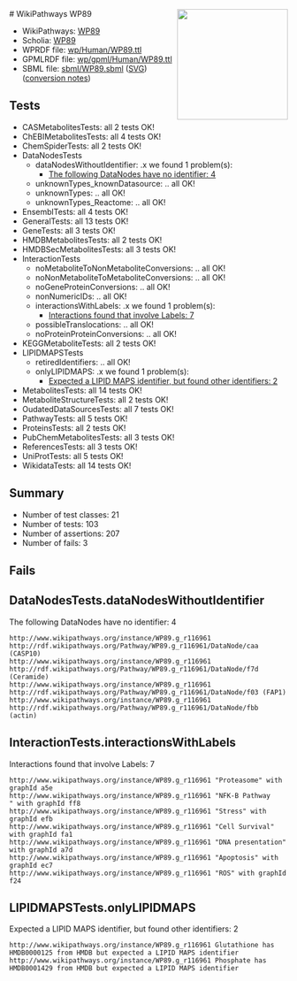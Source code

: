 <img style="float: right; width: 200px" src="../logo.png" />
# WikiPathways WP89

* WikiPathways: [WP89](https://identifiers.org/wikipathways:WP89)
* Scholia: [WP89](https://scholia.toolforge.org/wikipathways/WP89)
* WPRDF file: [wp/Human/WP89.ttl](../wp/Human/WP89.ttl)
* GPMLRDF file: [wp/gpml/Human/WP89.ttl](../wp/gpml/Human/WP89.ttl)
* SBML file: [sbml/WP89.sbml](../sbml/WP89.sbml) ([SVG](../sbml/WP89.svg)) ([conversion notes](../sbml/WP89.txt))

## Tests
* CASMetabolitesTests: all 2 tests OK!
* ChEBIMetabolitesTests: all 4 tests OK!
* ChemSpiderTests: all 2 tests OK!
* DataNodesTests
    * dataNodesWithoutIdentifier: .x we found 1 problem(s):
        * [The following DataNodes have no identifier: 4](#d2d32fa3)
    * unknownTypes_knownDatasource: .. all OK!
    * unknownTypes: .. all OK!
    * unknownTypes_Reactome: .. all OK!
* EnsemblTests: all 4 tests OK!
* GeneralTests: all 13 tests OK!
* GeneTests: all 3 tests OK!
* HMDBMetabolitesTests: all 2 tests OK!
* HMDBSecMetabolitesTests: all 3 tests OK!
* InteractionTests
    * noMetaboliteToNonMetaboliteConversions: .. all OK!
    * noNonMetaboliteToMetaboliteConversions: .. all OK!
    * noGeneProteinConversions: .. all OK!
    * nonNumericIDs: .. all OK!
    * interactionsWithLabels: .x we found 1 problem(s):
        * [Interactions found that involve Labels: 7](#630d267e)
    * possibleTranslocations: .. all OK!
    * noProteinProteinConversions: .. all OK!
* KEGGMetaboliteTests: all 2 tests OK!
* LIPIDMAPSTests
    * retiredIdentifiers: .. all OK!
    * onlyLIPIDMAPS: .x we found 1 problem(s):
        * [Expected a LIPID MAPS identifier, but found other identifiers: 2](#48cc60b9)
* MetabolitesTests: all 14 tests OK!
* MetaboliteStructureTests: all 2 tests OK!
* OudatedDataSourcesTests: all 7 tests OK!
* PathwayTests: all 5 tests OK!
* ProteinsTests: all 2 tests OK!
* PubChemMetabolitesTests: all 3 tests OK!
* ReferencesTests: all 3 tests OK!
* UniProtTests: all 5 tests OK!
* WikidataTests: all 14 tests OK!


## Summary

* Number of test classes: 21
* Number of tests: 103
* Number of assertions: 207
* Number of fails: 3

## Fails

<a name="d2d32fa3" />

## DataNodesTests.dataNodesWithoutIdentifier

The following DataNodes have no identifier: 4
```
http://www.wikipathways.org/instance/WP89.g_r116961 http://rdf.wikipathways.org/Pathway/WP89.g_r116961/DataNode/caa (CASP10)
http://www.wikipathways.org/instance/WP89.g_r116961 http://rdf.wikipathways.org/Pathway/WP89.g_r116961/DataNode/f7d (Ceramide)
http://www.wikipathways.org/instance/WP89.g_r116961 http://rdf.wikipathways.org/Pathway/WP89.g_r116961/DataNode/f03 (FAP1)
http://www.wikipathways.org/instance/WP89.g_r116961 http://rdf.wikipathways.org/Pathway/WP89.g_r116961/DataNode/fbb (actin)
```

<a name="630d267e" />

## InteractionTests.interactionsWithLabels

Interactions found that involve Labels: 7
```
http://www.wikipathways.org/instance/WP89.g_r116961 "Proteasome" with graphId a5e
http://www.wikipathways.org/instance/WP89.g_r116961 "NFK-B Pathway
" with graphId ff8
http://www.wikipathways.org/instance/WP89.g_r116961 "Stress" with graphId efb
http://www.wikipathways.org/instance/WP89.g_r116961 "Cell Survival" with graphId fa1
http://www.wikipathways.org/instance/WP89.g_r116961 "DNA presentation" with graphId a7d
http://www.wikipathways.org/instance/WP89.g_r116961 "Apoptosis" with graphId ec7
http://www.wikipathways.org/instance/WP89.g_r116961 "ROS" with graphId f24
```

<a name="48cc60b9" />

## LIPIDMAPSTests.onlyLIPIDMAPS

Expected a LIPID MAPS identifier, but found other identifiers: 2
```
http://www.wikipathways.org/instance/WP89.g_r116961 Glutathione has HMDB0000125 from HMDB but expected a LIPID MAPS identifier
http://www.wikipathways.org/instance/WP89.g_r116961 Phosphate has HMDB0001429 from HMDB but expected a LIPID MAPS identifier
```

